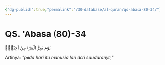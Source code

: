 ```yaml
---
{"dg-publish":true,"permalink":"/30-database/al-quran/qs-abasa-80-34/"}
---
```



# QS. 'Abasa (80)-34
يَوْمَ يَفِرُّ الْمَرْءُ مِنْ اَخِيْهِۙ

Artinya: *"pada hari itu manusia lari dari saudaranya,"*
